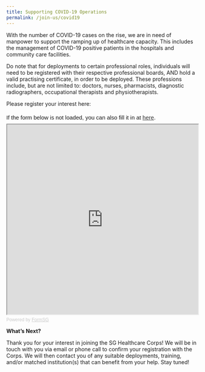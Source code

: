 ```yaml
---
title: Supporting COVID-19 Operations
permalink: /join-us/covid19
---
```

With the number of COVID-19 cases on the rise, we are in need of manpower to support the ramping up of healthcare capacity. This includes the management of COVID-19 positive patients in the hospitals and community care facilities.

Do note that for deployments to certain professional roles, individuals will need to be registered with their respective professional boards, AND hold a valid practising certificate, in order to be deployed. These professions include, but are not limited to: doctors, nurses, pharmacists, diagnostic radiographers, occupational therapists and physiotherapists.

Please register your interest here:

<div style="font-family:Sans-Serif;font-size:15px;color:#000;opacity:0.9;padding-top:5px;padding-bottom:8px">If the form below is not loaded, you can also fill it in at <a href="https://form.gov.sg/6149f2d27eb74e001278690a">here</a>.</div>

<!-- Change the width and height values to suit you best -->
<iframe id="iframe" src="https://form.gov.sg/6149f2d27eb74e001278690a" style="width:100%;height:500px"></iframe>

<div style="font-family:Sans-Serif;font-size:12px;color:#999;opacity:0.5;padding-top:5px">Powered by <a href="https://form.gov.sg" style="color: #999">FormSG</a></div>

**What’s Next?**

Thank you for your interest in joining the SG Healthcare Corps! We will be in touch with you via email or phone call to confirm your registration with the Corps. We will then contact you of any suitable deployments, training, and/or matched institution(s) that can benefit from your help. Stay tuned!